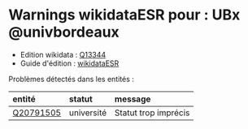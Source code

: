 Warnings wikidataESR pour : UBx @univbordeaux
================

- Edition wikidata : [Q13344](https://www.wikidata.org/wiki/Q13344)
- Guide d'édition : [wikidataESR](https://github.com/cpesr/wikidataESR/)



Problèmes détectés dans les entités :

|entité                                               |statut     |message              |
|:----------------------------------------------------|:----------|:--------------------|
|[Q20791505](https://www.wikidata.org/wiki/Q20791505) |université |Statut trop imprécis |
